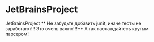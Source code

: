 # JetBrainsProject
JetBrainsProject
** Не забудьте добавить junit, иначе тесты не заработают!!! Это очень важно!!!**
А так наслаждайтесь крутым парсером!
